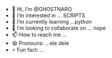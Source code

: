 - 👋 Hi, I’m @GHOSTNARO
- 👀 I’m interested in ... SCRIPTS
- 🌱 I’m currently learning ...python
- 💞️ I’m looking to collaborate on ... nope
- 📫 How to reach me ...
- 😄 Pronouns: ...ele dele
- ⚡ Fun fact: ...

<!---
GHOSTNARO/GHOSTNARO is a ✨ special ✨ repository because its `README.md` (this file) appears on your GitHub profile.
You can click the Preview link to take a look at your changes.
--->
